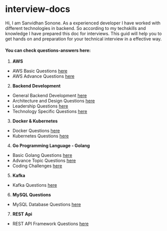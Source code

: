 # interview-docs

Hi, I am Sanvidhan Sonone. As a experienced developer I have worked with different technologies in backend. 
So according to my techskills and knowledge I have prepared this doc for interviews.
This guid will help you to get hands on and preparation for your technical interview in a effective way.

#### You can check questions-answers here:
1. **AWS** 
- AWS Basic Questions [here](/aws/basic.md)
- AWS Advance Questions [here](/aws/advanced.md)

2. **Backend Development**
- General Backend Development [here](/backend-developer/general-development.md)
- Architecture and Design Questions [here](/backend-developer/architecture-design.md)
- Leadership Questions [here](/backend-developer/leadership.md)
- Technology Specific Questions [here](/backend-developer/technology-specific.md)

3. **Docker & Kubernetes**
- Docker Questions [here](/docker-k8s/docker.md)
- Kubernetes Questions [here](/docker-k8s/kubernetes.md)

4. **Go Programming Language - Golang**
- Basic Golang Questions [here](/golang/basic.md)
- Advance Topic Questions [here](/golang/advanced.md)
- Coding Challenges [here](/golang/coding_challenges.md)

5. **Kafka**
- Kafka Questions [here](/kafka/kafka.md)

6. **MySQL Questions**
- MySQL Database Questions [here](/mysql/mysql.md)

7. **REST Api**
- REST API Framework Questions [here](/rest/rest.md)
